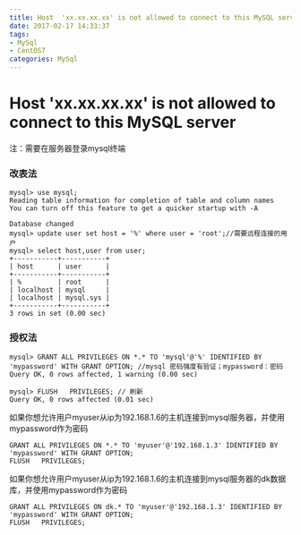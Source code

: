 ```yaml
---
title: Host  'xx.xx.xx.xx' is not allowed to connect to this MySQL server
date: 2017-02-17 14:33:37
tags: 
- MySql
- CentOS7
categories: MySql
---
```

# Host  'xx.xx.xx.xx' is not allowed to connect to this MySQL server

注：需要在服务器登录mysql终端

### 改表法

```linux
mysql> use mysql;
Reading table information for completion of table and column names
You can turn off this feature to get a quicker startup with -A

Database changed
mysql> update user set host = '%' where user = 'root';//需要远程连接的用户
mysql> select host,user from user;
+-----------+-----------+
| host      | user      |
+-----------+-----------+
| %         | root      |
| localhost | mysql     |
| localhost | mysql.sys |
+-----------+-----------+
3 rows in set (0.00 sec)
```

### 授权法

```linux
mysql> GRANT ALL PRIVILEGES ON *.* TO 'mysql'@'%' IDENTIFIED BY 'mypassword' WITH GRANT OPTION; //mysql 密码强度有验证；mypassword：密码
Query OK, 0 rows affected, 1 warning (0.00 sec)

mysql> FLUSH   PRIVILEGES; // 刷新
Query OK, 0 rows affected (0.01 sec)
```

如果你想允许用户myuser从ip为192.168.1.6的主机连接到mysql服务器，并使用mypassword作为密码

```linux
GRANT ALL PRIVILEGES ON *.* TO 'myuser'@'192.168.1.3' IDENTIFIED BY 'mypassword' WITH GRANT OPTION;
FLUSH   PRIVILEGES;
```

如果你想允许用户myuser从ip为192.168.1.6的主机连接到mysql服务器的dk数据库，并使用mypassword作为密码

```linux
GRANT ALL PRIVILEGES ON dk.* TO 'myuser'@'192.168.1.3' IDENTIFIED BY 'mypassword' WITH GRANT OPTION;
FLUSH   PRIVILEGES;
```